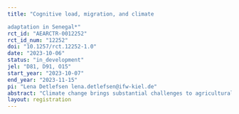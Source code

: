 ```yaml
---
title: "Cognitive load, migration, and climate
adaptation in Senegal*"
rct_id: "AEARCTR-0012252"
rct_id_num: "12252"
doi: "10.1257/rct.12252-1.0"
date: "2023-10-06"
status: "in_development"
jel: "D81, D91, O15"
start_year: "2023-10-07"
end_year: "2023-11-15"
pi: "Lena Detlefsen lena.detlefsen@ifw-kiel.de"
abstract: "Climate change brings substantial challenges to agricultural communities, marked by rising unpredictability in water availability and weather patterns. Rural populations thereby face complex choices, like investing in irrigation or migration, often making suboptimal decisions due to climate change's complexity and cognitive load—the mental resources consumed in decision-making. This study investigates the impact of  climate change on cognitive load among rural populations in Senegal and its consequences on cognitive ability, risk preferences, adaptation and migration intentions. "
layout: registration
---
```


